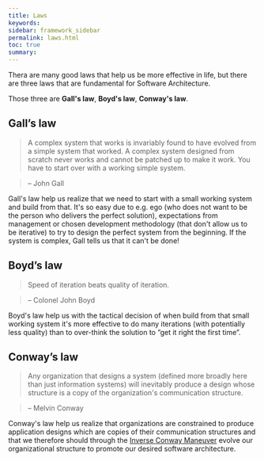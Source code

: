 ```yaml
---
title: Laws
keywords:
sidebar: framework_sidebar
permalink: laws.html
toc: true
summary:
---
```


Thera are many good laws that help us be more effective in life, but there are three laws that are fundamental for Software Architecture.  

Those three are **Gall's law**, **Boyd's law**, **Conway's law**.

## Gall’s law
>A complex system that works is invariably found to have evolved from a simple system that worked. A complex system designed from scratch never works and cannot be patched up to make it work. You have to start over with a working simple system.  

> – John Gall

Gall's law help us realize that we need to start with a small working system and build from that. It's so easy due to e.g. ego (who does not want to be the person who delivers the perfect solution), expectations from management or chosen development methodology (that don't allow us to be iterative) to try to design the perfect system from the beginning. If the system is complex, Gall tells us that it can't be done!

## Boyd’s law
>Speed of iteration beats quality of iteration.    

> – Colonel John Boyd

Boyd's law help us with the tactical decision of when build from that small working system it's more effective to do many iterations (with potentially less quality) than to over-think the solution to ”get it right the first time”.

## Conway’s law
> Any organization that designs a system (defined more broadly here than just information systems) will inevitably produce a design whose structure is a copy of the organization's communication structure.  

> – Melvin Conway

Conway's law help us realize that organizations are constrained to produce application designs which are copies of their communication structures and that we therefore should through the [Inverse Conway Maneuver](http://www.thoughtworks.com/radar/techniques/inverse-conway-maneuver) evolve our organizational structure to promote our desired software architecture.

